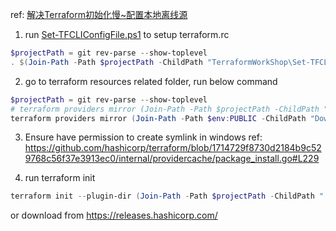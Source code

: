 ref: [解决Terraform初始化慢~配置本地离线源](https://cloud.tencent.com/developer/article/1987762)

1. run [Set-TFCLIConfigFile.ps1](Set-TFCLIConfigFile.ps1) to setup terraform.rc
```powershell
$projectPath = git rev-parse --show-toplevel
. $(Join-Path -Path $projectPath -ChildPath "TerraformWorkShop\Set-TFCLIConfigFile.ps1")
```

2. go to terraform resources related folder, run below command
```powershell
$projectPath = git rev-parse --show-toplevel
# terraform providers mirror (Join-Path -Path $projectPath -ChildPath "TerraformWorkShop\terraform.d\mirror")
terraform providers mirror (Join-Path -Path $env:PUBLIC -ChildPath "Downloads\terraform.d\mirror")
```

3. Ensure have permission to create symlink in windows
ref: https://github.com/hashicorp/terraform/blob/1714729f8730d2184b9c529768c56f37e3913ec0/internal/providercache/package_install.go#L229

4. run terraform init
```powershell
terraform init --plugin-dir (Join-Path -Path $projectPath -ChildPath ".terraform.d/mirror/registry.terraform.io/")
```

or download from https://releases.hashicorp.com/


